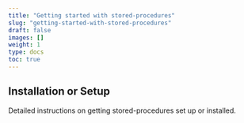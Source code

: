 ```yaml
---
title: "Getting started with stored-procedures"
slug: "getting-started-with-stored-procedures"
draft: false
images: []
weight: 1
type: docs
toc: true
---
```


## Installation or Setup
Detailed instructions on getting stored-procedures set up or installed.

